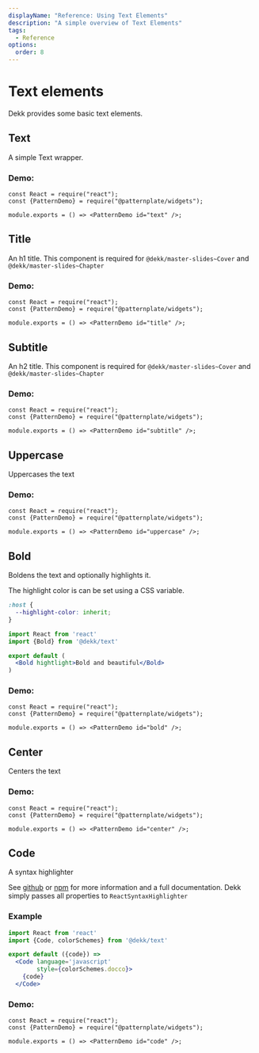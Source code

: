 ```yaml
---
displayName: "Reference: Using Text Elements"
description: "A simple overview of Text Elements"
tags: 
  - Reference
options:
  order: 8
---
```


# Text elements

Dekk provides some basic text elements.

## Text

A simple Text wrapper.

### Demo:

```widget
const React = require("react");
const {PatternDemo} = require("@patternplate/widgets");

module.exports = () => <PatternDemo id="text" />;
```

## Title

An h1 title.
This component is required
for `@dekk/master-slides~Cover`
and `@dekk/master-slides~Chapter`

### Demo:

```widget
const React = require("react");
const {PatternDemo} = require("@patternplate/widgets");

module.exports = () => <PatternDemo id="title" />;
```

## Subtitle

An h2 title.
This component is required
for `@dekk/master-slides~Cover`
and `@dekk/master-slides~Chapter`

### Demo:

```widget
const React = require("react");
const {PatternDemo} = require("@patternplate/widgets");

module.exports = () => <PatternDemo id="subtitle" />;
```


## Uppercase

Uppercases the text

### Demo:

```widget
const React = require("react");
const {PatternDemo} = require("@patternplate/widgets");

module.exports = () => <PatternDemo id="uppercase" />;
```


## Bold

Boldens the text and optionally highlights it.

The highlight color is can be set using a CSS variable.

```css
:host {
  --highlight-color: inherit;
}
```

```jsx
import React from 'react'
import {Bold} from '@dekk/text'

export default (
  <Bold hightlight>Bold and beautiful</Bold>
)
```

### Demo:

```widget
const React = require("react");
const {PatternDemo} = require("@patternplate/widgets");

module.exports = () => <PatternDemo id="bold" />;
```


## Center

Centers the text

### Demo:

```widget
const React = require("react");
const {PatternDemo} = require("@patternplate/widgets");

module.exports = () => <PatternDemo id="center" />;
```


## Code

A syntax highlighter

See [github](https://github.com/conorhastings/react-syntax-highlighter)
or [npm](https://www.npmjs.com/package/react-syntax-highlighter)
for more information and a full documentation.
Dekk simply passes all properties to `ReactSyntaxHighlighter`

### Example

```jsx
import React from 'react'
import {Code, colorSchemes} from '@dekk/text'

export default ({code}) =>
  <Code language='javascript'
        style={colorSchemes.docco}>
    {code}
  </Code>
```

### Demo:

```widget
const React = require("react");
const {PatternDemo} = require("@patternplate/widgets");

module.exports = () => <PatternDemo id="code" />;
```
